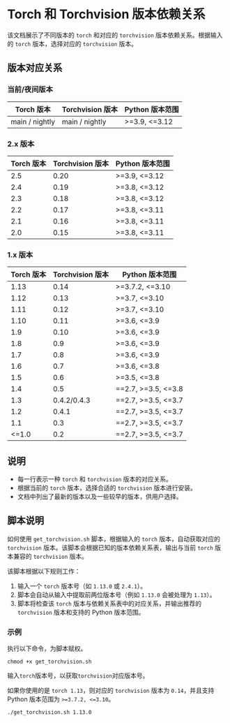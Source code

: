 # Torch 和 Torchvision 版本依赖关系

该文档展示了不同版本的 `torch` 和对应的 `torchvision` 版本依赖关系。根据输入的 `torch` 版本，选择对应的 `torchvision` 版本。

## 版本对应关系

### 当前/夜间版本

| Torch 版本      | Torchvision 版本 | Python 版本范围       |
|-----------------|------------------|-----------------------|
| main / nightly  | main / nightly   | >=3.9, <=3.12         |

### 2.x 版本

| Torch 版本 | Torchvision 版本 | Python 版本范围       |
|------------|------------------|-----------------------|
| 2.5        | 0.20             | >=3.9, <=3.12         |
| 2.4        | 0.19             | >=3.8, <=3.12         |
| 2.3        | 0.18             | >=3.8, <=3.12         |
| 2.2        | 0.17             | >=3.8, <=3.11         |
| 2.1        | 0.16             | >=3.8, <=3.11         |
| 2.0        | 0.15             | >=3.8, <=3.11         |

### 1.x 版本

| Torch 版本 | Torchvision 版本 | Python 版本范围       |
|------------|------------------|-----------------------|
| 1.13       | 0.14             | >=3.7.2, <=3.10       |
| 1.12       | 0.13             | >=3.7, <=3.10         |
| 1.11       | 0.12             | >=3.7, <=3.10         |
| 1.10       | 0.11             | >=3.6, <=3.9          |
| 1.9        | 0.10             | >=3.6, <=3.9          |
| 1.8        | 0.9              | >=3.6, <=3.9          |
| 1.7        | 0.8              | >=3.6, <=3.9          |
| 1.6        | 0.7              | >=3.6, <=3.8          |
| 1.5        | 0.6              | >=3.5, <=3.8          |
| 1.4        | 0.5              | ==2.7, >=3.5, <=3.8   |
| 1.3        | 0.4.2/0.4.3      | ==2.7, >=3.5, <=3.7   |
| 1.2        | 0.4.1            | ==2.7, >=3.5, <=3.7   |
| 1.1        | 0.3              | ==2.7, >=3.5, <=3.7   |
| <=1.0      | 0.2              | ==2.7, >=3.5, <=3.7   |

## 说明

- 每一行表示一种 `torch` 和 `torchvision` 版本的对应关系。
- 根据当前的 `torch` 版本，选择合适的 `torchvision` 版本进行安装。
- 文档中列出了最新的版本以及一些较早的版本，供用户选择。

## 脚本说明

如何使用 `get_torchvision.sh` 脚本，根据输入的 `torch` 版本，自动获取对应的 `torchvision` 版本。该脚本会根据已知的版本依赖关系表，输出与当前 `torch` 版本兼容的 `torchvision` 版本。

该脚本根据以下规则工作：
1. 输入一个 `torch` 版本号（如 `1.13.0` 或 `2.4.1`）。
2. 脚本会自动从输入中提取前两位版本号（例如 `1.13.0` 会被处理为 `1.13`）。
3. 脚本将检查该 `torch` 版本与依赖关系表中的对应关系，并输出推荐的 `torchvision` 版本和支持的 Python 版本范围。

### 示例

执行以下命令，为脚本赋权。

```shell
chmod +x get_torchvision.sh
```

输入`torch`版本号，以获取`torchvision`对应版本号。

如果你使用的是 `torch 1.13`，则对应的 `torchvision` 版本为 `0.14`，并且支持 Python 版本范围为 `>=3.7.2, <=3.10`。

```shell
./get_torchvision.sh 1.13.0
```
